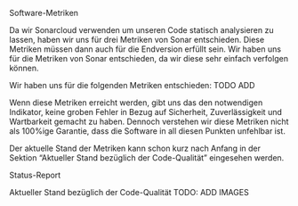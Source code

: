 Software-Metriken

Da wir Sonarcloud verwenden um unseren Code statisch analysieren zu lassen, haben wir uns für drei Metriken von Sonar entschieden.
Diese Metriken müssen dann auch für die Endversion erfüllt sein. Wir haben uns für die Metriken von Sonar entschieden, da wir diese sehr einfach verfolgen können.

Wir haben uns für die folgenden Metriken entschieden:
TODO ADD

Wenn diese Metriken erreicht werden, gibt uns das den notwendigen Indikator, keine groben Fehler in Bezug auf Sicherheit, Zuverlässigkeit und Wartbarkeit gemacht zu haben. Dennoch verstehen wir diese Metriken nicht als 100%ige Garantie, dass die Software in all diesen Punkten unfehlbar ist.

Der aktuelle Stand der Metriken kann schon kurz nach Anfang in der Sektion “Aktueller Stand bezüglich der Code-Qualität” eingesehen werden.


Status-Report



Aktueller Stand bezüglich der Code-Qualität
TODO: ADD IMAGES
